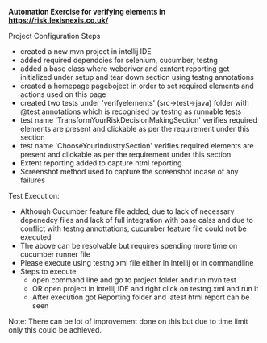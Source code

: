 **Automation Exercise for verifying elements in https://risk.lexisnexis.co.uk/**

Project Configuration Steps
- created a new mvn project in intellij IDE
- added required dependcies for selenium, cucumber, testng
- added a base class where webdriver and exntent reporting get initialized under setup and tear down section using testng annotations
- created a homepage pageboject in order to set required elements and actions used on this page
- created two tests under 'verifyelements' (src->test->java) folder with @test annotations which is recognised by testng as runnable tests
- test name 'TransformYourRiskDecisionMakingSection' verifies required elements are present and clickable as per the requirement under this section
- test name 'ChooseYourIndustrySection' verifies required elements are present and clickable as per the requirement under this section
- Extent reporting added to capture html reporting
- Screenshot method used to capture the screenshot incase of any failures

Test Execution:
- Although Cucumber feature file added, due to lack of necessary depenedcy files and lack of full integration with base calss and due to conflict with testng annottations,
  cucumber feature file could not be executed
 - The above can be resolvable but requires spending more time on cucumber runner file
 - Please execute using testng.xml file either in Intellij or in commandline
 - Steps to execute
    - open command line and go to project folder and run mvn test
    - OR open project in Intellij IDE and right click on testng.xml and run it
    - After execution got Reporting folder and latest html report can be seen
  
Note:
   There can be lot of improvement done on this but due to time limit only this could be achieved.


